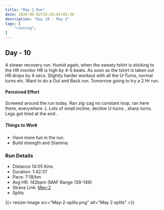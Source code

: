 ```yaml
---
title: "May 2 Run"
date: 2020-05-02T15:39:01+05:30
description: "Day 10 - May 2"
tags: [
    "running",
]
---
```


## Day - 10

A slower recovery run. Humid again, when the sweaty tshirt is sticking to the HR monitor HR is high by 4-5 beats. As soon as the tshirt is taken out HR drops by 4 secs. Slightly harder workout with all the U-Turns, normal turns etc. Want to do a Out and Back run. Tomorrow going to try a 2 Hr run.

#### Perceived Effort

Screwed around the run today. Ran zig-zag no constant loop, ran here there, everywhere :). Lots of small incline, decline U-turns , sharp turns. Legs got tired at the end .

##### Things to Work

* Have more fun in the run. 
* Build strength and Stamina.

### Run Details
* Distance 14:05 Kms
* Duration: 1:42:37
* Pace: 7:18/km
* Avg HR: 142bpm (MAF Range 139-149)
* Strava Link: [May-2](https://www.strava.com/activities/3382606049/overview)
* Splits

{{< resize-image src="May-2-splits.png" alt="May 2 splits" >}}
